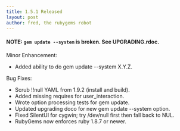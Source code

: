 ```yaml
---
title: 1.5.1 Released
layout: post
author: fred, the rubygems robot
---
```


#### NOTE: `gem update --system` is broken. See UPGRADING.rdoc.

Minor Enhancement:

* Added ability to do gem update --system X.Y.Z.

Bug Fixes:

* Scrub !!null YAML from 1.9.2 (install and build).
* Added missing requires for user_interaction.
* Wrote option processing tests for gem update.
* Updated upgrading doco for new gem update --system option.
* Fixed SilentUI for cygwin; try /dev/null first then fall back to NUL.
* RubyGems now enforces ruby 1.8.7 or newer.
